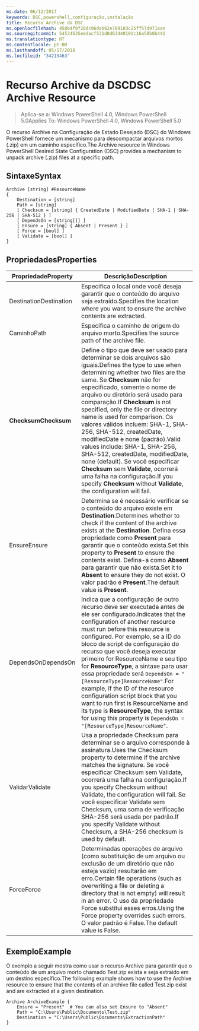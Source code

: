 ```yaml
---
ms.date: 06/12/2017
keywords: DSC,powershell,configuração,instalação
title: Recurso Archive da DSC
ms.openlocfilehash: 458b4f0f20dc96dab62e709183c25ff57d971aae
ms.sourcegitcommit: 54534635eedacf531d8d6344019dc16a50b8b441
ms.translationtype: HT
ms.contentlocale: pt-BR
ms.lasthandoff: 05/17/2018
ms.locfileid: "34219463"
---
```

# <a name="dsc-archive-resource"></a><span data-ttu-id="23e89-103">Recurso Archive da DSC</span><span class="sxs-lookup"><span data-stu-id="23e89-103">DSC Archive Resource</span></span>

> <span data-ttu-id="23e89-104">Aplica-se a: Windows PowerShell 4.0, Windows PowerShell 5.0</span><span class="sxs-lookup"><span data-stu-id="23e89-104">Applies To: Windows PowerShell 4.0, Windows PowerShell 5.0</span></span>

<span data-ttu-id="23e89-105">O recurso Archive na Configuração de Estado Desejado (DSC) do Windows PowerShell fornece um mecanismo para descompactar arquivos mortos (.zip) em um caminho específico.</span><span class="sxs-lookup"><span data-stu-id="23e89-105">The Archive resource in Windows PowerShell Desired State Configuration (DSC) provides a mechanism to unpack archive (.zip) files at a specific path.</span></span>

## <a name="syntax"></a><span data-ttu-id="23e89-106">Sintaxe</span><span class="sxs-lookup"><span data-stu-id="23e89-106">Syntax</span></span>
```MOF
Archive [string] #ResourceName
{
    Destination = [string]
    Path = [string]
    [ Checksum = [string] { CreatedDate | ModifiedDate | SHA-1 | SHA-256 | SHA-512 } ]
    [ DependsOn = [string[]] ]
    [ Ensure = [string] { Absent | Present } ]
    [ Force = [bool] ]
    [ Validate = [bool] ]
}
```

## <a name="properties"></a><span data-ttu-id="23e89-107">Propriedades</span><span class="sxs-lookup"><span data-stu-id="23e89-107">Properties</span></span>

|  <span data-ttu-id="23e89-108">Propriedade</span><span class="sxs-lookup"><span data-stu-id="23e89-108">Property</span></span>  |  <span data-ttu-id="23e89-109">Descrição</span><span class="sxs-lookup"><span data-stu-id="23e89-109">Description</span></span>   |
|---|---|
| <span data-ttu-id="23e89-110">Destination</span><span class="sxs-lookup"><span data-stu-id="23e89-110">Destination</span></span>| <span data-ttu-id="23e89-111">Especifica o local onde você deseja garantir que o conteúdo do arquivo seja extraído.</span><span class="sxs-lookup"><span data-stu-id="23e89-111">Specifies the location where you want to ensure the archive contents are extracted.</span></span>|
| <span data-ttu-id="23e89-112">Caminho</span><span class="sxs-lookup"><span data-stu-id="23e89-112">Path</span></span>| <span data-ttu-id="23e89-113">Especifica o caminho de origem do arquivo morto.</span><span class="sxs-lookup"><span data-stu-id="23e89-113">Specifies the source path of the archive file.</span></span>|
| <span data-ttu-id="23e89-114">__Checksum__</span><span class="sxs-lookup"><span data-stu-id="23e89-114">__Checksum__</span></span>| <span data-ttu-id="23e89-115">Define o tipo que deve ser usado para determinar se dois arquivos são iguais.</span><span class="sxs-lookup"><span data-stu-id="23e89-115">Defines the type to use when determining whether two files are the same.</span></span> <span data-ttu-id="23e89-116">Se __Checksum__ não for especificado, somente o nome de arquivo ou diretório será usado para comparação.</span><span class="sxs-lookup"><span data-stu-id="23e89-116">If __Checksum__ is not specified, only the file or directory name is used for comparison.</span></span> <span data-ttu-id="23e89-117">Os valores válidos incluem: SHA-1, SHA-256, SHA-512, createdDate, modifiedDate e none (padrão).</span><span class="sxs-lookup"><span data-stu-id="23e89-117">Valid values include: SHA-1, SHA-256, SHA-512, createdDate, modifiedDate, none (default).</span></span> <span data-ttu-id="23e89-118">Se você especificar __Checksum__ sem __Validate__, ocorrerá uma falha na configuração.</span><span class="sxs-lookup"><span data-stu-id="23e89-118">If you specify __Checksum__ without __Validate__, the configuration will fail.</span></span>|
| <span data-ttu-id="23e89-119">Ensure</span><span class="sxs-lookup"><span data-stu-id="23e89-119">Ensure</span></span>| <span data-ttu-id="23e89-120">Determina se é necessário verificar se o conteúdo do arquivo existe em __Destination__.</span><span class="sxs-lookup"><span data-stu-id="23e89-120">Determines whether to check if the content of the archive exists at the __Destination__.</span></span> <span data-ttu-id="23e89-121">Defina essa propriedade como __Present__ para garantir que o conteúdo exista.</span><span class="sxs-lookup"><span data-stu-id="23e89-121">Set this property to __Present__ to ensure the contents exist.</span></span> <span data-ttu-id="23e89-122">Defina-a como __Absent__ para garantir que não exista.</span><span class="sxs-lookup"><span data-stu-id="23e89-122">Set it to __Absent__ to ensure they do not exist.</span></span> <span data-ttu-id="23e89-123">O valor padrão é __Present__.</span><span class="sxs-lookup"><span data-stu-id="23e89-123">The default value is __Present__.</span></span>|
| <span data-ttu-id="23e89-124">DependsOn</span><span class="sxs-lookup"><span data-stu-id="23e89-124">DependsOn</span></span> | <span data-ttu-id="23e89-125">Indica que a configuração de outro recurso deve ser executada antes de ele ser configurado.</span><span class="sxs-lookup"><span data-stu-id="23e89-125">Indicates that the configuration of another resource must run before this resource is configured.</span></span> <span data-ttu-id="23e89-126">Por exemplo, se a ID do bloco de script de configuração do recurso que você deseja executar primeiro for ResourceName e seu tipo for __ResourceType__, a sintaxe para usar essa propriedade será `DependsOn = "[ResourceType]ResourceName"`.</span><span class="sxs-lookup"><span data-stu-id="23e89-126">For example, if the ID of the resource configuration script block that you want to run first is ResourceName and its type is __ResourceType__, the syntax for using this property is `DependsOn = "[ResourceType]ResourceName"`.</span></span>|
| <span data-ttu-id="23e89-127">Validar</span><span class="sxs-lookup"><span data-stu-id="23e89-127">Validate</span></span>| <span data-ttu-id="23e89-128">Usa a propriedade Checksum para determinar se o arquivo corresponde à assinatura.</span><span class="sxs-lookup"><span data-stu-id="23e89-128">Uses the Checksum property to determine if the archive matches the signature.</span></span> <span data-ttu-id="23e89-129">Se você especificar Checksum sem Validate, ocorrerá uma falha na configuração.</span><span class="sxs-lookup"><span data-stu-id="23e89-129">If you specify Checksum without Validate, the configuration will fail.</span></span> <span data-ttu-id="23e89-130">Se você especificar Validate sem Checksum, uma soma de verificação SHA-256 será usada por padrão.</span><span class="sxs-lookup"><span data-stu-id="23e89-130">If you specify Validate without Checksum, a SHA-256 checksum is used by default.</span></span>|
| <span data-ttu-id="23e89-131">Force</span><span class="sxs-lookup"><span data-stu-id="23e89-131">Force</span></span>| <span data-ttu-id="23e89-132">Determinadas operações de arquivo (como substituição de um arquivo ou exclusão de um diretório que não esteja vazio) resultarão em erro.</span><span class="sxs-lookup"><span data-stu-id="23e89-132">Certain file operations (such as overwriting a file or deleting a directory that is not empty) will result in an error.</span></span> <span data-ttu-id="23e89-133">O uso da propriedade Force substitui esses erros.</span><span class="sxs-lookup"><span data-stu-id="23e89-133">Using the Force property overrides such errors.</span></span> <span data-ttu-id="23e89-134">O valor padrão é False.</span><span class="sxs-lookup"><span data-stu-id="23e89-134">The default value is False.</span></span>|

## <a name="example"></a><span data-ttu-id="23e89-135">Exemplo</span><span class="sxs-lookup"><span data-stu-id="23e89-135">Example</span></span>

<span data-ttu-id="23e89-136">O exemplo a seguir mostra como usar o recurso Archive para garantir que o conteúdo de um arquivo morto chamado Test.zip exista e seja extraído em um destino específico.</span><span class="sxs-lookup"><span data-stu-id="23e89-136">The following example shows how to use the Archive resource to ensure that the contents of an archive file called Test.zip exist and are extracted at a given destination.</span></span>

```
Archive ArchiveExample {
    Ensure = "Present"  # You can also set Ensure to "Absent"
    Path = "C:\Users\Public\Documents\Test.zip"
    Destination = "C:\Users\Public\Documents\ExtractionPath"
}
```